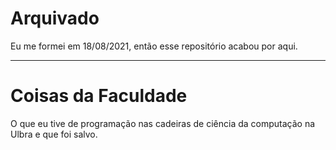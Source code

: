 # Arquivado
Eu me formei em 18/08/2021, então esse repositório acabou por aqui.

---

# Coisas da Faculdade
O que eu tive de programação nas cadeiras de ciência da computação na Ulbra e que foi salvo.
